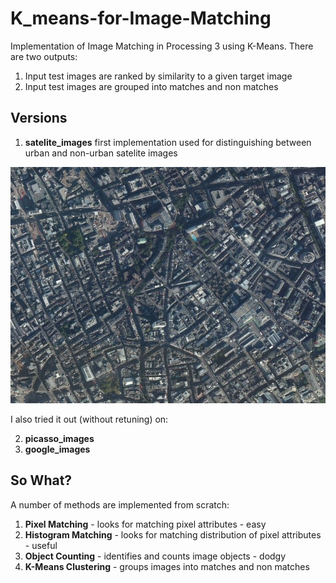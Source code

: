 # K_means-for-Image-Matching
Implementation of Image Matching in Processing 3 using K-Means. There are two outputs:
1. Input test images are ranked by similarity to a given target image
2. Input test images are grouped into matches and non matches
## Versions
1. **satelite_images** first implementation used for distinguishing between urban and non-urban satelite images

![alt text](https://github.com/fredshone/K_means-for-Image-Matching/blob/master/satellite_images/data/LDN.jpg "Target Image")

I also tried it out (without retuning) on:

2. **picasso_images**
3. **google_images**
## So What?
A number of methods are implemented from scratch:
1. **Pixel Matching** - looks for matching pixel attributes - easy
2. **Histogram Matching** - looks for matching distribution of pixel attributes - useful
3. **Object Counting** - identifies and counts image objects - dodgy
4. **K-Means Clustering** - groups images into matches and non matches
